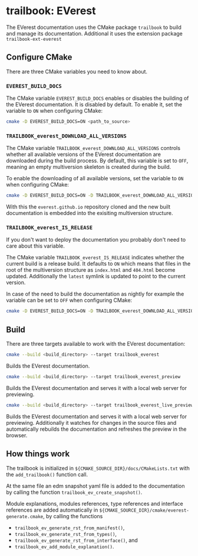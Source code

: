 # trailbook: EVerest

The EVerest documentation uses the CMake package `trailbook`
to build and manage its documentation.
Additional it uses the extension package `trailbook-ext-everest`

## Configure CMake

There are three CMake variables you need to know about.

### `EVEREST_BUILD_DOCS`

The CMake variable `EVEREST_BUILD_DOCS` enables or disables the building of the
EVerest documentation. It is disabled by default. To enable it, set the variable to `ON` when configuring CMake:

```bash
cmake -D EVEREST_BUILD_DOCS=ON <path_to_source>
```

### `TRAILBOOK_everest_DOWNLOAD_ALL_VERSIONS`

The CMake variable `TRAILBOOK_everest_DOWNLOAD_ALL_VERSIONS` controls whether
all available versions of the EVerest documentation are downloaded during the build process.
By default, this variable is set to `OFF`, meaning an empty multiversion skeleton is created
during the build.

To  enable the downloading of all available versions, set the variable to `ON` when configuring CMake:

```bash
cmake -D EVEREST_BUILD_DOCS=ON -D TRAILBOOK_everest_DOWNLOAD_ALL_VERSIONS=ON <path_to_source>
```

With this the `everest.github.io` repository cloned and the new built documentation is embedded into
the exisiting multiversion structure.

### `TRAILBOOK_everest_IS_RELEASE`

If you don't want to deploy the documentation you probably don't need to care about this variable.

The CMake variable `TRAILBOOK_everest_IS_RELEASE` indicates whether the current build is a release build. It defaults to `ON` which means that files in the root of the multiversion structure
as `index.html` and `404.html` become updated. Additionally the `latest` symlink is updated to point to the current version.

In case of the need to build the documentation as nightly for example the variable can
be set to `OFF` when configuring CMake:

```bash
cmake -D EVEREST_BUILD_DOCS=ON -D TRAILBOOK_everest_DOWNLOAD_ALL_VERSIONS=ON -D TRAILBOOK_everest_IS_RELEASE=OFF <path_to_source>
```

## Build

There are three targets available to work with the EVerest documentation:

```bash
cmake --build <build_directory> --target trailbook_everest
```
Builds the EVerest documentation.

```bash
cmake --build <build_directory> --target trailbook_everest_preview
```
Builds the EVerest documentation and serves it with a local web server
for previewing.

```bash
cmake --build <build_directory> --target trailbook_everest_live_preview
```
Builds the EVerest documentation and serves it with a local web server
for previewing. Additionally it watches for changes in the source files
and automatically rebuilds the documentation and refreshes the preview
in the browser.

## How things work

The trailbook is initialized in `${CMAKE_SOURCE_DIR}/docs/CMakeLists.txt`
with the `add_trailbook()` function call.

At the same file an edm snapshot yaml file is added to the documentation by
calling the function `trailbook_ev_create_snapshot()`.

Module explanations, modules references, type references and interface references are added automatically in `${CMAKE_SOURCE_DIR}/cmake/everest-generate.cmake`, by calling the functions
* `trailbook_ev_generate_rst_from_manifest()`,
* `trailbook_ev_generate_rst_from_types()`,
* `trailbook_ev_generate_rst_from_interface()`, and
* `trailbook_ev_add_module_explanation()`.
